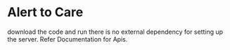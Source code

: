 # Alert to Care
download the code and run there is no external dependency for setting up the server.
Refer Documentation for Apis.
